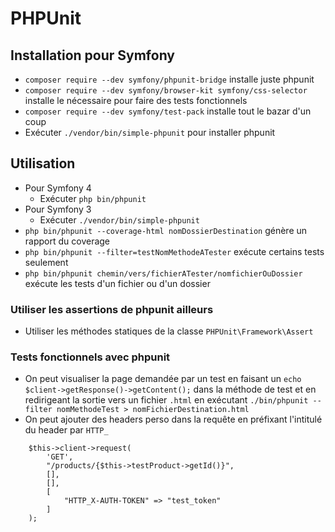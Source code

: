 # PHPUnit

## Installation pour Symfony

* `composer require --dev symfony/phpunit-bridge` installe juste phpunit
* `composer require --dev symfony/browser-kit symfony/css-selector` installe le nécessaire pour faire des tests fonctionnels
* `composer require --dev symfony/test-pack` installe tout le bazar d'un coup
* Exécuter `./vendor/bin/simple-phpunit` pour installer phpunit

## Utilisation

* Pour Symfony 4
    * Exécuter `php bin/phpunit`
* Pour Symfony 3
    * Exécuter `./vendor/bin/simple-phpunit`
* `php bin/phpunit --coverage-html nomDossierDestination` génère un rapport du coverage
* `php bin/phpunit --filter=testNomMethodeATester` exécute certains tests seulement
* `php bin/phpunit chemin/vers/fichierATester/nomfichierOuDossier` exécute les tests d'un fichier ou d'un dossier

### Utiliser les assertions de phpunit ailleurs

* Utiliser les méthodes statiques de la classe `PHPUnit\Framework\Assert`

### Tests fonctionnels avec phpunit

* On peut visualiser la page demandée par un test en faisant un `echo $client->getResponse()->getContent();` dans la méthode de test et en redirigeant la sortie vers un fichier `.html` en exécutant `./bin/phpunit --filter nomMethodeTest > nomFichierDestination.html`
* On peut ajouter des headers perso dans la requête en préfixant l'intitulé du header par `HTTP_`

```
    $this->client->request(
        'GET',
        "/products/{$this->testProduct->getId()}",
        [],
        [],
        [
            "HTTP_X-AUTH-TOKEN" => "test_token"
        ]
    );
```